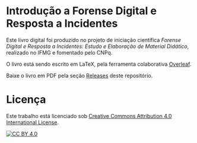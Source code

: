 # Introdução a Forense Digital e Resposta a Incidentes

Este livro digital foi produzido no projeto de iniciação científica _Forense Digital e Resposta a Incidentes: Estudo e Elaboração de Material Didático_, realizado no IFMG e fomentado pelo CNPq.

O livro está sendo escrito em LaTeX, pela ferramenta colaborativa [Overleaf](https://www.overleaf.com/).

Baixe o livro em PDF pela seção [Releases](https://github.com/Casperento/ebook-introducao-fdri/releases/download/v1.0.0/Ebook_Introducao_FDRI.pdf) deste repositório.

# Licença

Este trabalho está licenciado sob [Creative Commons Attribution 4.0 International License][cc-by].

[![CC BY 4.0][cc-by-image]][cc-by]

[cc-by]: http://creativecommons.org/licenses/by/4.0/
[cc-by-image]: https://i.creativecommons.org/l/by/4.0/88x31.png
[cc-by-shield]: https://img.shields.io/badge/License-CC%20BY%204.0-lightgrey.svg
